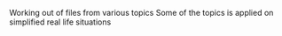 Working out of files from various topics
Some of the topics is applied on simplified real life situations
